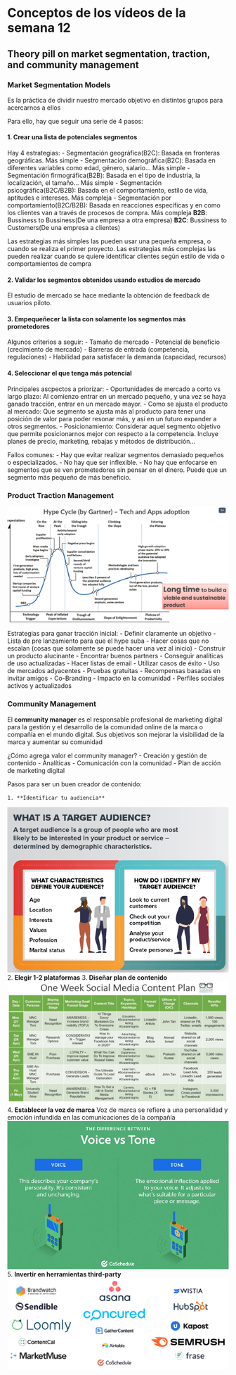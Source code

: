 # Conceptos de los vídeos de la semana 12

## Theory pill on market segmentation, traction, and community management

### Market Segmentation Models
Es la práctica de dividir nuestro mercado objetivo en distintos grupos para acercarnos a ellos

Para ello, hay que seguir una serie de 4 pasos:

#### 1. Crear una lista de potenciales segmentos 
Hay 4 estrategias:
    - Segmentación geográfica(B2C): Basada en fronteras geográficas. Más simple
    - Segmentación demográfica(B2C): Basada en diferentes variables como edad, género, salario... Más simple
    - Segmentación firmográfica(B2B): Basada en el tipo de industria, la localización, el tamaño... Más simple
    - Segmentación psicográfica(B2C/B2B): Basada en el comportamiento, estilo de vida, aptitudes e intereses. Más compleja
    - Segmentación por comportamiento(B2C/B2B): Basada en reacciones específicas y en como los clientes van a través de procesos de compra. Más compleja
**B2B**: Bussiness to Bussiness(De una empresa a otra empresa)
**B2C**: Bussiness to Customers(De una empresa a clientes)

Las estrategias más simples las pueden usar una pequeña empresa, o cuando se realiza el primer proyecto.
Las estrategias más complejas las pueden realizar cuando se quiere identificar clientes según estilo de vida o comportamientos de compra

#### 2. Validar los segmentos obtenidos usando estudios de mercado
El estudio de mercado se hace mediante la obtención de feedback de usuarios piloto.

#### 3. Empequeñecer la lista con solamente los segmentos más prometedores
Algunos criterios a seguir:
    - Tamaño de mercado
    - Potencial de beneficio (crecimiento de mercado)
    - Barreras de entrada (competencia, regulaciones)
    - Habilidad para satisfacer la demanda (capacidad, recursos)

#### 4. Seleccionar el que tenga más potencial
Principales ascpectos a priorizar:
    - Oportunidades de mercado a corto vs largo plazo: Al comienzo entrar en un mercado pequeño, y una vez se haya ganado tracción, entrar en un mercado mayor.
    - Como se ajusta el producto al mercado: Que segmento se ajusta más al producto para tener una posición de valor para poder resonar más, y así en un futuro expander a otros segmentos.
    - Posicionamiento: Considerar aquel segmento objetivo que permite posicionarnos mejor con respecto a la competencia. Incluye planes de precio, marketing, rebajas y métodos de distribución...

Fallos comunes:
    - Hay que evitar realizar segmentos demasiado pequeños o especializados.
    - No hay que ser inflexible.
    - No hay que enfocarse en segmentos que se ven prometedores sin pensar en el dinero. Puede que un segmento más pequeño de más beneficio.

### Product Traction Management

![alt text](image-23.png)

Estrategias para ganar tracción inicial:
    - Definir claramente un objetivo
    - Lista de pre lanzamiento para que el hype suba
    - Hacer cosas que no escalan (cosas que solamente se puede hacer una vez al inicio)
    - Construir un producto alucinante
    - Encontrar buenos partners
    - Conseguir analíticas de uso actualizadas
    - Hacer listas de email
    - Utilizar casos de éxito
    - Uso de mercados adyacentes
    - Pruebas gratuitas
    - Recompensas basadas en invitar amigos
    - Co-Branding
    - Impacto en la comunidad
    - Perfiles sociales activos y actualizados

### Community Management

El **community manager** es el responsable profesional de marketing digital para la gestión y el desarrollo de la comunidad online de la marca o compañía en el mundo digital. Sus objetivos son mejorar la visibilidad de la marca y aumentar su comunidad

¿Cómo agrega valor el community manager?
    - Creación y gestión de contenido
    - Analíticas
    - Comunicación con la comunidad
    - Plan de acción de marketing digital

Pasos para ser un buen creador de contenido:

    1. **Identificar tu audiencia**
![alt text](image-24.png)
    2. **Elegir 1-2 plataformas**
    3. **Diseñar plan de contenido**
![alt text](image-25.png)
    4. **Establecer la voz de marca**
    Voz de marca se refiere a una personalidad y emoción infundida en las comunicaciones de la compañía
![alt text](image-26.png)
    5. **Invertir en herramientas third-party**
![alt text](image-27.png)
